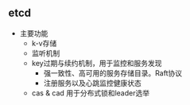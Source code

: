 etcd
---

- 主要功能
  - k-v存储
  - 监听机制
  - key过期与续约机制，用于监控和服务发现
    - 强一致性、高可用的服务存储目录。Raft协议
    - 注册服务以及心跳监控健康状态
  - cas & cad 用于分布式锁和leader选举 